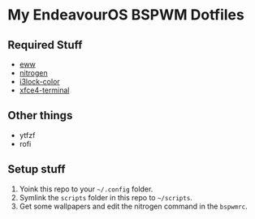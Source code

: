 # My EndeavourOS BSPWM Dotfiles

## Required Stuff
- [eww](https://github.com/elkowar/eww)
- [nitrogen](https://wiki.archlinux.org/title/nitrogen)
- [i3lock-color](https://github.com/Raymo111/i3lock-color)
- [xfce4-terminal](https://docs.xfce.org/apps/terminal/start)

## Other things
- ytfzf
- rofi

## Setup stuff
1) Yoink this repo to your `~/.config` folder.
2) Symlink the `scripts` folder in this repo to `~/scripts`.
3) Get some wallpapers and edit the nitrogen command in the `bspwmrc`.
